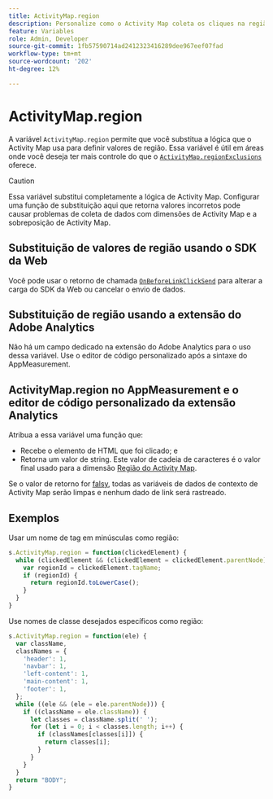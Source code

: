```yaml
---
title: ActivityMap.region
description: Personalize como o Activity Map coleta os cliques na região.
feature: Variables
role: Admin, Developer
source-git-commit: 1fb57590714ad2412323416289dee967eef07fad
workflow-type: tm+mt
source-wordcount: '202'
ht-degree: 12%

---
```


# ActivityMap.region

A variável `ActivityMap.region` permite que você substitua a lógica que o Activity Map usa para definir valores de região. Essa variável é útil em áreas onde você deseja ter mais controle do que o [`ActivityMap.regionExclusions`](../config-vars/activitymap-regionexclusions.md) oferece.

>[!CAUTION]
>Essa variável substitui completamente a lógica de Activity Map. Configurar uma função de substituição aqui que retorna valores incorretos pode causar problemas de coleta de dados com dimensões de Activity Map e a sobreposição de Activity Map.

## Substituição de valores de região usando o SDK da Web

Você pode usar o retorno de chamada [`OnBeforeLinkClickSend`](https://experienceleague.adobe.com/en/docs/experience-platform/web-sdk/commands/configure/onbeforelinkclicksend) para alterar a carga do SDK da Web ou cancelar o envio de dados.

## Substituição de região usando a extensão do Adobe Analytics

Não há um campo dedicado na extensão do Adobe Analytics para o uso dessa variável. Use o editor de código personalizado após a sintaxe do AppMeasurement.

## ActivityMap.region no AppMeasurement e o editor de código personalizado da extensão Analytics

Atribua a essa variável uma função que:

* Recebe o elemento de HTML que foi clicado; e
* Retorna um valor de string. Este valor de cadeia de caracteres é o valor final usado para a dimensão [Região do Activity Map](/help/components/dimensions/activity-map-region.md).

Se o valor de retorno for [falsy](https://developer.mozilla.org/pt-BR/docs/Glossario/Falsy), todas as variáveis de dados de contexto de Activity Map serão limpas e nenhum dado de link será rastreado.

## Exemplos

Usar um nome de tag em minúsculas como região:

```js
s.ActivityMap.region = function(clickedElement) {
  while (clickedElement && (clickedElement = clickedElement.parentNode)) {
    var regionId = clickedElement.tagName;
    if (regionId) {
      return regionId.toLowerCase();
    }
  }
}
```

Use nomes de classe desejados específicos como região:

```js
s.ActivityMap.region = function(ele) {
  var className,
  classNames = {
    'header': 1,
    'navbar': 1,
    'left-content': 1,
    'main-content': 1,
    'footer': 1,
  };
  while ((ele && (ele = ele.parentNode))) {
    if ((className = ele.className)) {
      let classes = className.split(' ');
      for (let i = 0; i < classes.length; i++) {
        if (classNames[classes[i]]) {
          return classes[i];
        }
      }
    }
  }
  return "BODY";
}
```
